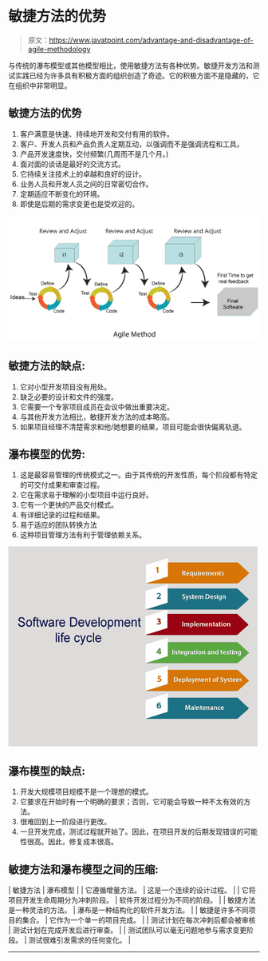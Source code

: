 # 敏捷方法的优势

> 原文：<https://www.javatpoint.com/advantage-and-disadvantage-of-agile-methodology>

与传统的瀑布模型或其他模型相比，使用敏捷方法有各种优势。敏捷开发方法和测试实践已经为许多具有积极方面的组织创造了奇迹。它的积极方面不是隐藏的，它在组织中非常明显。

## 敏捷方法的优势

1.  客户满意是快速、持续地开发和交付有用的软件。
2.  客户、开发人员和产品负责人定期互动，以强调而不是强调流程和工具。
3.  产品开发速度快，交付频繁(几周而不是几个月。)
4.  面对面的谈话是最好的交流方式。
5.  它持续关注技术上的卓越和良好的设计。
6.  业务人员和开发人员之间的日常密切合作。
7.  定期适应不断变化的环境。
8.  即使是后期的需求变更也是受欢迎的。

![Advantage of Agile Methodology](img/a135bfa63ff689cb6e534e23a54ea4e1.png)

## 敏捷方法的缺点:

1.  它对小型开发项目没有用处。
2.  缺乏必要的设计和文件的强度。
3.  它需要一个专家项目成员在会议中做出重要决定。
4.  与其他开发方法相比，敏捷开发方法的成本略高。
5.  如果项目经理不清楚需求和他/她想要的结果，项目可能会很快偏离轨道。

## 瀑布模型的优势:

1.  这是最容易管理的传统模式之一。由于其传统的开发性质，每个阶段都有特定的可交付成果和审查过程。
2.  它在需求易于理解的小型项目中运行良好。
3.  它有一个更快的产品交付模式。
4.  有详细记录的过程和结果。
5.  易于适应的团队转换方法
6.  这种项目管理方法有利于管理依赖关系。

![Advantage of Agile Methodology](img/acb927a02f104f91d273f00930f720a7.png)

## 瀑布模型的缺点:

1.  开发大规模项目规模不是一个理想的模式。
2.  它要求在开始时有一个明确的要求；否则，它可能会导致一种不太有效的方法。
3.  很难回到上一阶段进行更改。
4.  一旦开发完成，测试过程就开始了。因此，在项目开发的后期发现错误的可能性很高。因此，修复成本很高。

## 敏捷方法和瀑布模型之间的压缩:

| 敏捷方法 | 瀑布模型 |
| 它遵循增量方法。 | 这是一个连续的设计过程。 |
| 它将项目开发生命周期分为冲刺阶段。 | 软件开发过程分为不同的阶段。 |
| 敏捷方法是一种灵活的方法。 | 瀑布是一种结构化的软件开发方法。 |
| 敏捷是许多不同项目的集合。 | 它作为一个单一的项目完成。 |
| 测试计划在每次冲刺后都会被审核 | 测试计划在完成开发后进行审查。 |
| 测试团队可以毫无问题地参与需求变更阶段。 | 测试很难引发需求的任何变化。 |

* * *